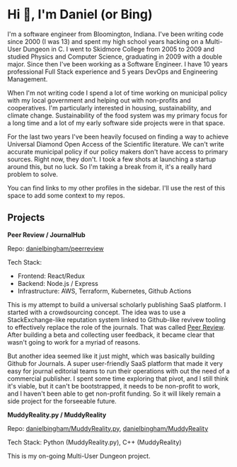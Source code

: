 # Hi :wave:, I'm Daniel (or Bing)

I'm a software engineer from Bloomington, Indiana.  I've been writing code
since  2000 (I was 13) and spent my high school years hacking on a Multi-User
Dungeon in C.  I went to Skidmore College from 2005 to 2009 and studied Physics
and Computer Science, graduating in 2009 with a double major.  Since then I've
been working as a Software Engineer.  I have 10 years professional Full Stack
experience and 5 years DevOps and Engineering Management. 

When I'm not writing code I spend a lot of time working on municipal policy
with my local government and helping out with non-profits and cooperatives.
I'm particularly interested in housing, sustainability, and climate change.
Sustainability of the food system was my primary focus for a long time and a
lot of my early software side projects were in that space.

For the last two years I've been heavily focused on finding a way to achieve
Universal Diamond Open Access of the Scientific literature.  We can't write
accurate municipal policy if our policy makers don't have access to primary
sources. Right now, they don't. I took a few shots at launching a startup
around this, but no luck. So I'm taking a break from it, it's a really hard
problem to solve.

You can find links to my other profiles in the sidebar.  I'll use the rest of
this space to add some context to my repos.

## Projects

**Peer Review / JournalHub** 

Repo: [danielbingham/peerreview](https://github.com/danielbingham/peerreview)

Tech Stack:
- Frontend: React/Redux
- Backend: Node.js / Express
- Infrastructure: AWS, Terraform, Kubernetes, Github Actions

This is my attempt to build a universal scholarly publishing SaaS platform.  I
started with a crowdsourcing concept.  The idea was to use a StackExchange-like
reputation system linked to Github-like revivew tooling to effectively replace
the role of the journals.  That was called [Peer
Review](https://peer-review.io).  After building a beta and collecting user
feedback, it became clear that wasn't going to work for a myriad of reasons.

But another idea seemed like it just might, which was basically building Github
for Journals.  A super user-friendly SaaS platform that made it very easy for
journal editorial teams to run their operations with out the need of a
commercial publisher.  I spent some time exploring that pivot, and I still
think it's viable, but it can't be bootstrapped, it needs to be non-profit to
work, and I haven't been able to get non-profit funding. So it will likely
remain a side project for the forseeable future.

**MuddyReality.py / MuddyReality** 

Repo: [danielbingham/MuddyReality.py](https://github.com/danielbingham/muddyreality.py), [danielbingham/MuddyReality](https://github.com/danielbingham/muddyreality)

Tech Stack: Python (MuddyReality.py), C++ (MuddyReality)

This is my on-going Multi-User Dungeon project.

